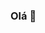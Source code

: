 ### Olá 👋

<!--
**Lucasdevfrontbr/Lucasdevfrontbr** is a ✨ _special_ ✨ repository because its `README.md` (this file) appears on your GitHub profile.

- 📚 Estudando tecnologias front-end como Html,Css, Javascript e Vue js.
- 📫 Email: lucasfrontdev@gmail.com
- 📭 Linkedin: linkedin.com/in/lucas-paulinodev

